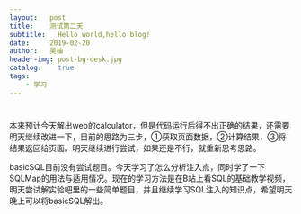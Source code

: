 ```yaml
---
layout:   post
title:    测试第二天
subtitle:   Hello world,hello blog!
date:     2019-02-20
author:   吴柚
header-img: post-bg-desk.jpg
catalog:    true
tags:
    - 学习
---
```

# 
本来预计今天解出web的calculator，但是代码运行后得不出正确的结果，还需要明天继续改进一下，目前的思路为三步，①获取页面数据，②计算结果，③将结果返回给页面。明天继续进行尝试，如果还是不行，就重新思考思路。

basicSQL目前没有尝试题目。今天学习了怎么分析注入点，同时学了一下SQLMap的用法与适用情况。现在的学习方法是在B站上看SQL的基础教学视频，明天尝试解实验吧里的一些简单题目，并且继续学习SQL注入的知识点，希望明天晚上可以将basicSQL解出。
